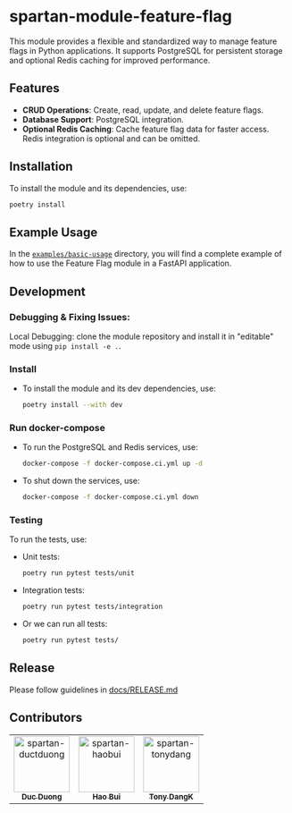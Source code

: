 # spartan-module-feature-flag

This module provides a flexible and standardized way to manage feature flags in Python applications. It supports PostgreSQL for persistent storage and optional Redis caching for improved performance.

## Features
- **CRUD Operations**: Create, read, update, and delete feature flags.
- **Database Support**: PostgreSQL integration.
- **Optional Redis Caching**: Cache feature flag data for faster access. Redis integration is optional and can be omitted.

## Installation
To install the module and its dependencies, use:
  ```bash
  poetry install
  ```

## Example Usage
In the [`examples/basic-usage`](./examples/basic-usage) directory, you will find a complete example of how to use the Feature Flag module in a FastAPI application.

## Development

### Debugging & Fixing Issues:
Local Debugging: clone the module repository and install it in "editable" mode using `pip install -e .`.

### Install
- To install the module and its dev dependencies, use:
  ```bash
  poetry install --with dev
  ```

### Run docker-compose
- To run the PostgreSQL and Redis services, use:
  ```bash
  docker-compose -f docker-compose.ci.yml up -d
  ```

- To shut down the services, use:
  ```bash
  docker-compose -f docker-compose.ci.yml down
  ```

### Testing
To run the tests, use:
- Unit tests:
  ```bash
  poetry run pytest tests/unit
  ```

- Integration tests:
  ```bash
  poetry run pytest tests/integration
  ```

- Or we can run all tests:
  ```bash
  poetry run pytest tests/
  ```

## Release
Please follow guidelines in [docs/RELEASE.md](./docs/RELEASE.md)

## Contributors

<!-- readme: collaborators,contributors -start -->
<table>
	<tbody>
		<tr>
            <td align="center">
                <a href="https://github.com/spartan-ductduong">
                    <img src="https://avatars.githubusercontent.com/u/112845152?v=4" width="100;" alt="spartan-ductduong"/>
                    <br />
                    <sub><b>Duc Duong</b></sub>
                </a>
            </td>
            <td align="center">
                <a href="https://github.com/spartan-haobui">
                    <img src="https://avatars.githubusercontent.com/u/146458589?v=4" width="100;" alt="spartan-haobui"/>
                    <br />
                    <sub><b>Hao Bui</b></sub>
                </a>
            </td>
            <td align="center">
                <a href="https://github.com/spartan-tonydang">
                    <img src="https://avatars.githubusercontent.com/u/128400107?v=4" width="100;" alt="spartan-tonydang"/>
                    <br />
                    <sub><b>Tony DangK</b></sub>
                </a>
            </td>
		</tr>
	<tbody>
</table>
<!-- readme: collaborators,contributors -end -->
